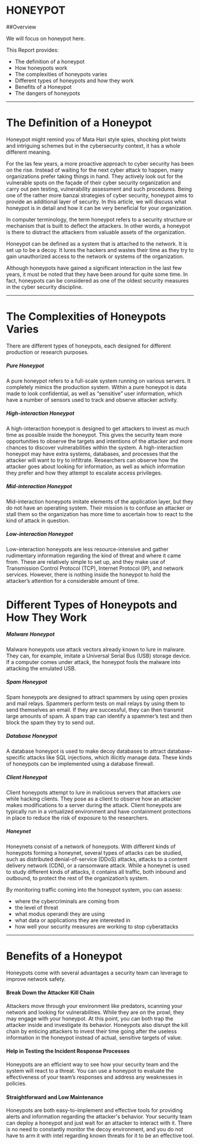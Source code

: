 # HONEYPOT

##Overview

 We will focus on honeypot here.

This Report provides:

* The definition of a honeypot
* How honeypots work
* The complexities of honeypots varies
* Different types of honeypots and how they work
* Benefits of a Honeypot
* The dangers of honeypots

***
# The Definition of a Honeypot

Honeypot might remind you of Mata Hari style spies, shocking plot twists and intriguing schemes but in the cybersecurity context, it has a whole different meaning.

For the las few years, a more proactive approach to cyber security has been on the rise. Instead of waiting for the next cyber attack to happen, many organizations prefer taking things in hand. They actively look out for the vulnerable spots on the façade of their cyber security organization and carry out pen testing, vulnerability assessment and such procedures. Being one of the rather more banzai strategies of cyber security, honeypot aims to provide an additional layer of security. In this article, we will discuss what honeypot is in detail and how it can be very beneficial for your organization.

In computer terminology, the term honeypot refers to a security structure or mechanism that is built to deflect the attackers. In other words, a honeypot is there to distract the attackers from valuable assets of the organization.

Honeypot can be defined as a system that is attached to the network. It is set up to be a decoy. It lures the hackers and wastes their time as they try to gain unauthorized access to the network or systems of the organization.

Although honeypots have gained a significant interaction in the last few years, it must be noted that they have been around for quite some time. In fact, honeypots can be considered as one of the oldest security measures in the cyber security discipline.



***

# The Complexities of Honeypots Varies
There are different types of honeypots, each designed for different production or research purposes.

##### Pure Honeypot
A pure honeypot refers to a full-scale system running on various servers. It completely mimics the production system. Within a pure honeypot is data made to look confidential, as well as “sensitive” user information, which have a number of sensors used to track and observe attacker activity.

##### High-interaction Honeypot
A high-interaction honeypot is designed to get attackers to invest as much time as possible inside the honeypot. This gives the security team more opportunities to observe the targets and intentions of the attacker and more chances to discover vulnerabilities within the system. 
A high-interaction honeypot may have extra systems, databases, and processes that the attacker will want to try to infiltrate. Researchers can observe how the attacker goes about looking for information, as well as which information they prefer and how they attempt to escalate access privileges.

##### Mid-interaction Honeypot
Mid-interaction honeypots imitate elements of the application layer, but they do not have an operating system. Their mission is to confuse an attacker or stall them so the organization has more time to ascertain how to react to the kind of attack in question.

##### Low-interaction Honeypot
Low-interaction honeypots are less resource-intensive and gather rudimentary information regarding the kind of threat and where it came from. These are relatively simple to set up, and they make use of Transmission Control Protocol (TCP), Internet Protocol (IP), and network services. However, there is nothing inside the honeypot to hold the attacker’s attention for a considerable amount of time.

# Different Types of Honeypots and How They Work
##### Malware Honeypot
Malware honeypots use attack vectors already known to lure in malware. They can, for example, imitate a Universal Serial Bus (USB) storage device. If a computer comes under attack, the honeypot fools the malware into attacking the emulated USB.

##### Spam Honeypot
Spam honeypots are designed to attract spammers by using open proxies and mail relays. Spammers perform tests on mail relays by using them to send themselves an email. If they are successful, they can then transmit large amounts of spam. A spam trap can identify a spammer’s test and then block the spam they try to send out.

##### Database Honeypot
A database honeypot is used to make decoy databases to attract database-specific attacks like SQL injections, which illicitly manage data. These kinds of honeypots can be implemented using a database firewall.

##### Client Honeypot
Client honeypots attempt to lure in malicious servers that attackers use while hacking clients. They pose as a client to observe how an attacker makes modifications to a server during the attack. Client honeypots are typically run in a virtualized environment and have containment protections in place to reduce the risk of exposure to the researchers.

##### Honeynet
Honeynets consist of a network of honeypots. With different kinds of honeypots forming a honeynet, several types of attacks can be studied, such as distributed denial-of-service (DDoS) attacks, attacks to a content delivery network (CDN), or a ransomware attack. While a honeynet is used to study different kinds of attacks, it contains all traffic, both inbound and outbound, to protect the rest of the organization’s system.

By monitoring traffic coming into the honeypot system, you can assess:
* where the cybercriminals are coming from
* the level of threat
* what modus operandi they are using
* what data or applications they are interested in
* how well your security measures are working to stop cyberattacks


***
# Benefits of a Honeypot
Honeypots come with several advantages a security team can leverage to improve network safety.

#### Break Down the Attacker Kill Chain
Attackers move through your environment like predators, scanning your network and looking for vulnerabilities. While they are on the prowl, they may engage with your honeypot. At this point, you can both trap the attacker inside and investigate its behavior. Honeypots also disrupt the kill chain by enticing attackers to invest their time going after the useless information in the honeypot instead of actual, sensitive targets of value.

#### Help in Testing the Incident Response Processes
Honeypots are an efficient way to see how your security team and the system will react to a threat. You can use a honeypot to evaluate the effectiveness of your team’s responses and address any weaknesses in policies.

#### Straightforward and Low Maintenance
Honeypots are both easy-to-implement and effective tools for providing alerts and information regarding the attacker's behavior. Your security team can deploy a honeypot and just wait for an attacker to interact with it. There is no need to constantly monitor the decoy environment, and you do not have to arm it with intel regarding known threats for it to be an effective tool.

